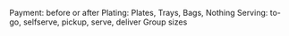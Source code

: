 Payment: before or after
Plating: Plates, Trays, Bags, Nothing
Serving: to-go, selfserve, pickup, serve, deliver
Group sizes

